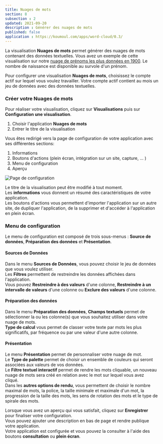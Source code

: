 ```yaml
---
title: Nuages de mots
section: 8
subsection : 2
updated: 2021-09-20
description : Générer des nuages de mots
published: false
application : https://koumoul.com/apps/word-cloud/0.3/
---
```


La visualisation **Nuages de mots** permet générer des nuages de mots contenant des données textuelles. Vous avez un exemple de cette visualisation sur notre [nuage de prénoms les plus données en 1900](https://opendata.koumoul.com/reuses/prenom-par-annee). Le nombre de naissance est disponible au survole d'un prénom.

Pour configurer une visualisation **Nuages de mots**, choisissez le compte actif sur lequel vous voulez travailler. Votre compte actif contient au mois un jeu de données avec des données textuelles.

### Créer votre Nuages de mots

Pour réaliser votre visualisation, cliquez sur **Visualisations** puis sur **Configuration une visualisation**.

1. Choisir l'application **Nuages de mots**
2. Entrer le titre de la visualisation

<p>
</p>

Vous êtes redirigé vers la page de configuration de votre application avec ses différentes sections:

1. Informations
2. Boutons d'actions (plein écran, intégration sur un site, capture, ... )
3. Menu de configuration
4. Aperçu

![Page de configuration](./images/user-guide/nuages-config.jpg)

Le titre de la visualisation peut être modifié à tout moment.  
Les **informations** vous donnent un résumé des caractéristiques de votre application.  
Les boutons d'actions vous permettent d'importer l'application sur un autre site, de dupliquer l'application, de la supprimer et d'accéder à l'application en plein écran.

### Menu de configuration
Le menu de configuration est composé de trois sous-menus : **Source de données**, **Préparation des données** et **Présentation**.

#### Sources de Données

Dans le menu **Sources de Données**, vous pouvez choisir le jeu de données que vous voulez utiliser.  
Les **Filtres** permettent de restreindre les données affichées dans l'application.  
Vous pouvez **Restreindre à des valeurs** d'une colonne,  **Restreindre à un intervalle de valeurs** d'une colonne ou **Exclure des valeurs** d'une colonne.

#### Préparation des données

Dans le menu **Préparation des données**, **Champs textuels** permet de sélectionner la ou les colonne(s) que vous souhaitez utiliser dans votre nuage de mots.  
**Type de calcul** vous permet de classer votre texte par mots les plus significatifs, par fréquence ou par une valeur d'une autre colonne.

#### Présentation

Le menu **Présentation** permet de personnaliser votre nuage de mot.  
Le **Type de palette** permet de choisir un ensemble de couleurs qui seront associées aux valeurs de vos données.  
Le **Filtre textuel interactif** permet de rendre les mots cliquable, un nouveau nuage de mots sera créé en relation avec le mot sur lequel vous avez cliqué.  
Dans les **autres options de rendu**, vous permettent de choisir le nombre maximal de mots, la police, la taille minimale et maximale d'un mot, la progression de la taille des mots, les sens de rotation des mots et le type de spirale des mots.

Lorsque vous avez un aperçu qui vous satisfait, cliquez sur **Enregistrer** pour finaliser votre configuration.  
Vous pouvez ajouter une description en bas de page et rendre publique votre application.  
Votre application est configurée et vous pouvez la consulter à l'aide des boutons **consultation** ou **plein écran**.
